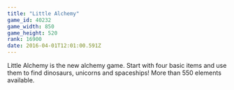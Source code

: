 ```yaml
---
title: "Little Alchemy"
game_id: 40232
game_width: 850
game_height: 520
rank: 16900
date: 2016-04-01T12:01:00.591Z
---
```

Little Alchemy is the new alchemy game. Start with four basic items and use them to find dinosaurs, unicorns and spaceships! More than 550 elements available.